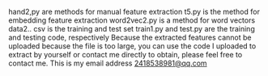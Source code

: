 hand2,py are methods for manual feature extraction
t5.py is the method for embedding feature extraction
word2vec2.py is a method for word vectors
data2.. csv is the training and test set
train1.py and test.py are the training and testing code, respectively
Because the extracted features cannot be uploaded because the file is too large, you can use the code I uploaded to extract by yourself or contact me directly to obtain, please feel free to contact me. This is my email address 2418538981@qq.com
